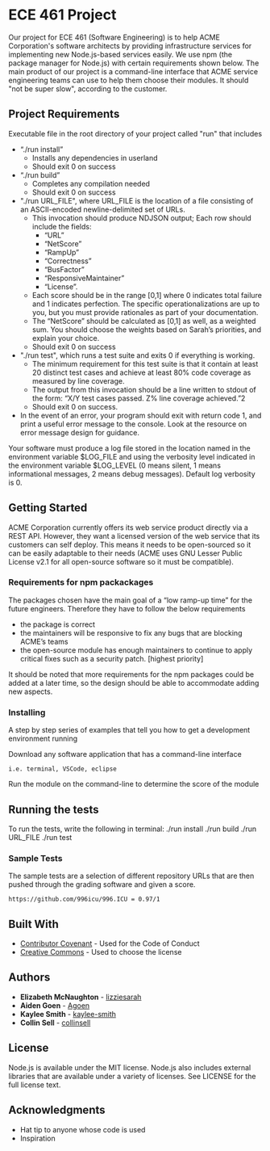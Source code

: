 # ECE 461 Project

Our project for ECE 461 (Software Engineering) is to help ACME Corporation's software architects by providing infrastructure services for implementing new Node.js-based services easily. We use npm (the package manager for Node.js) with certain requirements shown below. The main product of our project is a command-line interface that ACME service engineering teams can use to help them choose their modules. It should "not be super slow", according to the customer.

## Project Requirements

Executable file in the root directory of your project called "run" that includes
- “./run install”
    - Installs any dependencies in userland
    - Should exit 0 on success
- “./run build”
    - Completes any compilation needed
    - Should exit 0 on success
- "./run URL_FILE", where URL_FILE is the  location of a file consisting of an ASCII-encoded newline-delimited set of URLs.
    - This invocation should produce NDJSON output; Each row should include the fields:
        - “URL”
        - “NetScore”
        - “RampUp”
        - “Correctness”
        - “BusFactor”
        - “ResponsiveMaintainer”
        - “License”.
    - Each score should be in the range [0,1] where 0 indicates total failure and 1 indicates perfection. The specific operationalizations are up to you, but you must provide rationales as part of your documentation.
    - The “NetScore” should be calculated as [0,1] as well, as a weighted sum. You should choose the weights based on Sarah’s priorities, and explain your choice.
    - Should exit 0 on success
- "./run test", which runs a test suite and exits 0 if everything is working.
    - The minimum requirement for this test suite is that it contain at least 20 distinct test cases and achieve at least 80% code coverage as measured by line coverage.
    - The output from this invocation should be a line written to stdout of the form: “X/Y test cases passed. Z% line coverage achieved.”2
    - Should exit 0 on success.
- In the event of an error, your program should exit with return code 1, and print a useful error message to the console. Look at the resource on error message design for guidance.

Your software must produce a log file stored in the location named in the environment variable $LOG_FILE and using the verbosity level indicated in the environment variable $LOG_LEVEL (0 means silent, 1 means informational messages, 2 means debug messages). Default log verbosity is 0.

## Getting Started

ACME Corporation currently offers its web service product directly via a REST API. However, they want a licensed version of the web service that its customers can self deploy. This means it needs to be open-sourced so it can be easily adaptable to their needs (ACME uses GNU Lesser Public License v2.1 for all open-source software so it must be compatible). 

### Requirements for npm packackages

The packages chosen have the main goal of a “low ramp-up time” for the future engineers. Therefore they have to follow the below requirements
- the package is correct
- the maintainers will be responsive to fix any bugs that are blocking ACME’s teams
- the open-source module has enough maintainers to continue to apply critical fixes such as a security patch. [highest priority]

It should be noted that more requirements for the npm packages could be added at a later time, so the design should be able to accommodate adding new aspects.

### Installing

A step by step series of examples that tell you how to get a development
environment running

Download any software application that has a command-line interface

    i.e. terminal, VSCode, eclipse

Run the module on the command-line to determine the score of the module

## Running the tests

To run the tests, write the following in terminal:
    ./run install
    ./run build
    ./run URL_FILE
    ./run test

### Sample Tests

The sample tests are a selection of different repository URLs that are then pushed through the grading software and given a score.

    https://github.com/996icu/996.ICU = 0.97/1


## Built With

  - [Contributor Covenant](https://www.contributor-covenant.org/) - Used
    for the Code of Conduct
  - [Creative Commons](https://creativecommons.org/) - Used to choose
    the license

## Authors

  - **Elizabeth McNaughton** - 
    [lizziesarah](https://github.com/lizziesarah)
  - **Aiden Goen** - 
    [Agoen](https://github.com/Agoen)
  - **Kaylee Smith** - 
    [kaylee-smith](https://github.com/kaylee-smith)
  - **Collin Sell** - 
    [collinsell](https://github.com/collinsell)

## License

Node.js is available under the MIT license. Node.js also includes external libraries that are available under a variety of licenses. See LICENSE for the full license text.

## Acknowledgments

  - Hat tip to anyone whose code is used
  - Inspiration

